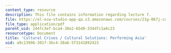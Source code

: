 ```yaml
---
content_type: resource
description: This file contains information regarding lecture 7.
file: https://ol-ocw-studio-app-qa.s3.amazonaws.com/courses/21g-067j-cultural-performances-of-asia-fall-2005/a9c13996301f3bc438a65f3141892423_MIT21G_067JF05_l7taktoyo.pdf
file_type: application/pdf
parent_uid: 244fc3ef-bca4-38e2-65d0-334dfc1a6c23
resourcetype: Document
title: 'Cultural Crises / Cultural Solutions: Performing Asia'
uid: a9c13996-301f-3bc4-38a6-5f3141892423
---
```

